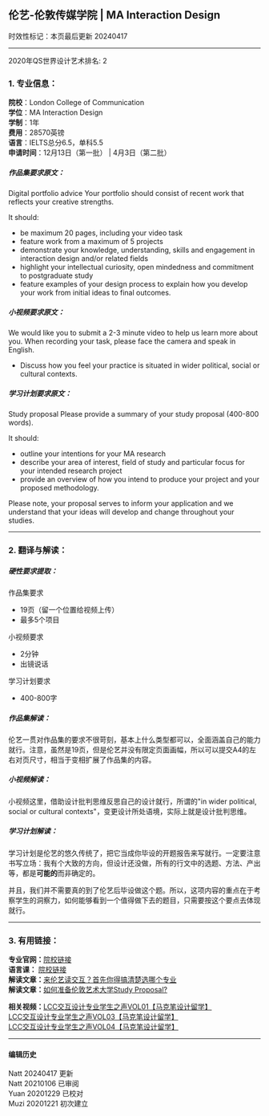 ## 伦艺-伦敦传媒学院 | MA Interaction Design
时效性标记：本页最后更新 20240417  

---
2020年QS世界设计艺术排名: 2  

### 1. 专业信息：  

**院校**：London College of Communication  
**学位**：MA Interaction Design  
**学制**：1年  
**费用**：28570英镑  
**语言**：IELTS总分6.5，单科5.5  
**申请时间**：12月13日（第一批） | 4月3日（第二批）  

##### 作品集要求原文：

Digital portfolio advice
Your portfolio should consist of recent work that reflects your creative strengths.

It should:

- be maximum 20 pages, including your video task
- feature work from a maximum of 5 projects
- demonstrate your knowledge, understanding, skills and engagement in interaction design and/or related fields
- highlight your intellectual curiosity, open mindedness and commitment to postgraduate study
- feature examples of your design process to explain how you develop your work from initial ideas to final outcomes.

##### 小视频要求原文：
We would like you to submit a 2-3 minute video to help us learn more about you. When recording your task, please face the camera and speak in English.

- Discuss how you feel your practice is situated in wider political, social or cultural contexts.

##### 学习计划要求原文：
Study proposal
Please provide a summary of your study proposal (400-800 words).

It should:

- outline your intentions for your MA research
- describe your area of interest, field of study and particular focus for your intended research project
- provide an overview of how you intend to produce your project and your proposed methodology.

Please note, your proposal serves to inform your application and we understand that your ideas will develop and change throughout your studies.

---

### 2. 翻译与解读：  

##### 硬性要求提取：
作品集要求
- 19页（留一个位置给视频上传）
- 最多5个项目


小视频要求  
  - 2分钟  
  - 出镜说话

学习计划要求
- 400-800字


##### 作品集解读：  

伦艺一贯对作品集的要求不很苛刻，基本上什么类型都可以，全面涵盖自己的能力就行。注意，虽然是19页，但是伦艺并没有限定页面画幅，所以可以提交A4的左右对页尺寸，相当于变相扩展了作品集的内容。


##### 小视频解读：  

小视频这里，借助设计批判思维反思自己的设计就行，所谓的"in wider political, social or cultural contexts"，变更设计所处语境，实际上就是设计批判思维。

##### 学习计划解读：  

学习计划是伦艺的悠久传统了，把它当成你毕设的开题报告来写就行。一定要注意书写立场：我有个大致的方向，但设计还没做，所有的行文中的选题、方法、产出等，都是**可能的**而非确定的。

并且，我们并不需要真的到了伦艺后毕设做这个题。所以，这项内容的重点在于考察学生的洞察力，如何能够看到一个值得做下去的题目，只需要按这个要点去体现就行。


---


### 3. 有用链接：  

**专业官网：**[院校链接](https://www.arts.ac.uk/subjects/animation-interactive-film-and-sound/postgraduate/ma-interaction-design-communication-lcc)  
**语言课：** [院校链接](https://www.arts.ac.uk/study-at-ual/language-centre)  
**解读文章：**[来伦艺读交互？首先你得搞清楚选哪个专业](http://www.makebi.net/26662.html)  
**解读文章：**[如何准备伦敦艺术大学Study Proposal?](http://www.makebi.net/32120.html)  


**相关视频：**[LCC交互设计专业学生之声VOL01【马克笔设计留学】](https://www.bilibili.com/video/av22384527)  
[LCC交互设计专业学生之声VOL03【马克笔设计留学】](https://www.bilibili.com/video/av22384675)  
[LCC交互设计专业学生之声VOL04【马克笔设计留学】](https://www.bilibili.com/video/av22384916)  



---


#### 编辑历史  

Natt 20240417 更新  
Natt 20210106 已审阅  
Yuan 20201229 已校对  
Muzi 20201221 初次建立  
